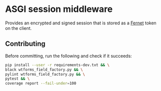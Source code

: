 # ASGI session middleware
Provides an encrypted and signed session that is stored as a [Fernet](https://github.com/fernet/spec) token on the client.

## Contributing
Before committing, run the following and check if it succeeds:
```sh
pip install --user -r requirements-dev.txt && \
black wtforms_field_factory.py && \
pylint wtforms_field_factory.py && \
pytest && \
coverage report --fail-under=100
```
